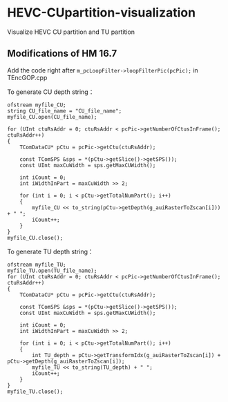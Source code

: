 # HEVC-CUpartition-visualization
Visualize HEVC CU partition and TU partition


## Modifications of HM 16.7

Add the code right after `m_pcLoopFilter->loopFilterPic(pcPic);` in TEncGOP.cpp

To generate CU depth string：
```
ofstream myfile_CU;
string CU_file_name = "CU_file_name";
myfile_CU.open(CU_file_name);

for (UInt ctuRsAddr = 0; ctuRsAddr < pcPic->getNumberOfCtusInFrame(); ctuRsAddr++)
{
    TComDataCU* pCtu = pcPic->getCtu(ctuRsAddr);

    const TComSPS &sps = *(pCtu->getSlice()->getSPS());
    const UInt maxCuWidth = sps.getMaxCUWidth();

    int iCount = 0;
    int iWidthInPart = maxCuWidth >> 2;

    for (int i = 0; i < pCtu->getTotalNumPart(); i++)
    {
        myfile_CU << to_string(pCtu->getDepth(g_auiRasterToZscan[i])) + " ";
        iCount++;
    }
}
myfile_CU.close();
```

To generate TU depth string：
```
ofstream myfile_TU;
myfile_TU.open(TU_file_name);
for (UInt ctuRsAddr = 0; ctuRsAddr < pcPic->getNumberOfCtusInFrame(); ctuRsAddr++)
{
    TComDataCU* pCtu = pcPic->getCtu(ctuRsAddr);

    const TComSPS &sps = *(pCtu->getSlice()->getSPS());
    const UInt maxCuWidth = sps.getMaxCUWidth();

    int iCount = 0;
    int iWidthInPart = maxCuWidth >> 2;

    for (int i = 0; i < pCtu->getTotalNumPart(); i++)
    {
        int TU_depth = pCtu->getTransformIdx(g_auiRasterToZscan[i]) + pCtu->getDepth(g_auiRasterToZscan[i]);
        myfile_TU << to_string(TU_depth) + " ";
        iCount++;
    }
}
myfile_TU.close();
```
